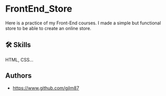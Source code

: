 
# FrontEnd_Store

Here is a practice of my Front-End courses. I made a simple but functional store to be able to create an online store.


## 🛠 Skills
 HTML, CSS...


## Authors

- https://www.github.com/gjlm87
